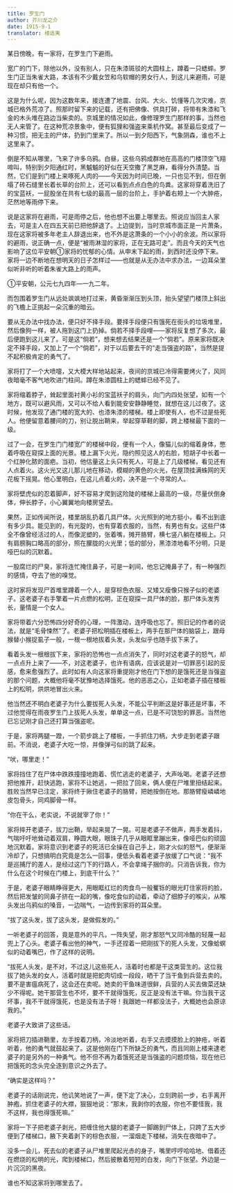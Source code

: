 ```yaml
---
title: 罗生门
author: 芥川龙之介
date: 1915-9-1
translator: 楼适夷
---
```


某日傍晚，有一家将，在罗生门下避雨。

宽广的门下，除他以外，没有别人，只在朱漆斑驳的大圆柱上，蹲着一只蟋蟀。罗生门正当朱雀大路，本该有不少戴女笠和乌软帽的男女行人，到这儿来避雨，可是现在却只有他一个。

这是为什么呢，因为这数年来，接连遭了地震、台风、大火、饥懂等几次灾难，京城已格外荒凉了。照那时留下来的记载，还有把佛像、供具打碎，将带有朱漆和飞金的木头堆在路边当柴卖的。京城里的情况如此，像修理罗生门那样的事，当然也无人来管了。在这种荒凉景象中，便有狐狸和强盗来乘机作窝。甚至最后变成了一种习惯，把无主的尸体，扔到门里来了。所以一到夕阳西下，气象阴森，谁也不上这里来了。

倒是不知从哪里，飞来了许多乌鸦。白昼，这些乌鸦成群地在高高的门楼顶空飞翔啼叫，特别到夕阳通红时，黑魆魆的好似在天空撒了黑芝麻，看得分外清楚。当然，它们是到门楼上来啄死人肉的——今天因为时间已晚，一只也见不到，但在倒塌了砖石缝里长着长草的台阶上，还可以看到点点白色的鸟粪。这家将穿着洗旧了的宝蓝袄，一屁股坐在共有七级的最高一层的台阶上，手护着右颊上一个大肿疮，茫然地等雨停下来。

说是这家将在避雨，可是雨停之后，他也想不出要上哪里去。照说应当回主人家去，可是主人在四五天前已把他辞退了。上边提到，当时京城市面正是一片萧条，现在这家将被多年老主人辞退出来，也不外是这萧条的一个小小的余波。所以家将的避雨，说正确一点，便是“被雨淋湿的家将，正在无路可走”。而且今天的天气也影响了这位平安朝①家将的忧郁的心情。从申末下起的雨，到西时还没停下来。家将一边不断地在想明天的日子怎样过——也就是从无办法中求办法，一边耳朵里似听非听的听着朱雀大路上的雨声。

①平安朝，公元七九四年—一九二年。

而包围着罗生门从远处飒飒地打过来，黄昏渐渐压到头顶，抬头望望门楼顶上斜出的飞檐上正挑起一朵沉重的暗云。

要从无办法中找办法，便只好不择手段。要择手段便只有饿死在街头的垃圾堆里，然后像狗一样，被人拖到这门上扔掉。倘若不择手段哩——家将反复想了多次，最后便跑到这儿来了。可是这“倘若”，想来想去结果还是一个“倘若”。原来家将既决定不择手段，又加上了一个“倘若”，对于以后要去干的“走当强盗的路”，当然是提不起积极肯定的勇气了。

家将打了一个大喷嚏，又大模大样地站起来，夜间的京城已冷得需要烤火了，风同夜暗毫不客气地吹进门柱间。蹲在朱漆圆柱上的蟋蟀已经不见了。

家将缩着脖子，耸起里面衬黄小衫的宝蓝袄子的肩头，向门内四处张望，如有一个地方，既可以避风雨，又可以不给人看到能安安静静睡觉，就想在这儿过夜了。这时候，他发现了通门楼的宽大的、也漆朱漆的楼梯。楼上即使有人，也不过是些死人。他便留意着腰间的刀，别让脱出鞘来，举起穿草鞋的脚，跨上楼梯最下面的一级。

过了一会，在罗生门门楼宽广的楼梯中段，便有一个人，像猫儿似的缩着身体，憋着呼吸在窥探上面的光景。楼上漏下火光，隐约照见这人的右脸，短胡子中长着一个红肿化脓的面疤。当初，他估量这上头只有死人，可是上了几级楼梯，看见还有人点着火。这火光又这儿那儿地在移动，模糊的黄色的火光，在屋顶挂满蛛网的天花板下摇晃。他心里明白，在这儿点着火的，决不是一个寻常的人。

家将壁虎似的忍着脚声，好不容易才爬到这险陡的楼梯上最高的一级，尽量伏倒身体，伸长脖子，小心翼翼地向楼房望去。

果然，正如传闻所说，楼里胡乱扔着几具尸体。火光照到的地方挺小，看不出到底有多少具。能见到的，有光腚的，也有穿着衣服的，当然，有男也有女。这些尸体全不像曾经活过的人，而像泥塑的，张着嘴，摊开胳臂，横七竖八躺在楼板上。只有肩膀胸口略高的部分，照在朦胧的火光里；低的部分，黑漆漆地看不分明，只是哑巴似的沉默着。

一股腐烂的尸臭，家将连忙掩住鼻子，可是一刹间，他忘记掩鼻子了，有一种强烈的感情，夺去了他的嗅觉。

这时家将发现尸首堆里蹲着一个人，是穿棕色衣服、又矮又瘦像只猴子似的老婆子。这老婆子右手擎着一片点燃的松明，正在窥探一具尸体的脸，那尸体头发秀长，量情是一个女人。

家将带着六分恐怖四分好奇的心理，一阵激动，连呼吸也忘了。照旧记的作者的说法，就是“毛骨悚然”了。老婆子把松明插在楼板上，两手在那尸体的脑袋上，跟母猴替小猴捉虱子一般，一根一根地拔着头发，头发似乎也随手拔下来了。

看着头发一根根拔下来，家将的恐怖也一点点消失了，同时对这老婆子的怒气，却一点点升上来了——不，对这老婆子，也许有语病，应该说是对一切罪恶引起的反感，愈来愈强烈了。此时如有人向这家将重提刚才他在门下想的是饿死还是当强盗的那个问题，大概他将毫不犹豫地选择饿死。他的恶恶之心，正如老婆子插在楼板上的松明，烘烘地冒出火来。

他当然还不明白老婆子为什么要拔死人头发，不能公平判断这是好事还是坏事，不过他觉得在雨夜罗生门上拔死人头发，单单这一点，已是不可饶恕的罪恶。当然他已忘记刚才自己还打算当强盗呢。

于是，家将两腿一蹬，一个箭步跳上了楼板，一手抓住刀柄，大步走到老婆子跟前。不消说，老婆子大吃一惊，并像弹弓似的跳了起来。

“吠，哪里走！”

家将挡住了在尸体中跌跌撞撞地跑着、慌忙逃走的老婆子，大声吆喝。老婆子还想把他推开，赶快逃跑，家将不让她逃，一把拉了回来，俩人便在尸堆里扭结起来。胜败当然早已注定，家将终于揪住老婆子的胳臂，把她按倒在地。那胳臂瘦嶙嶙地皮包骨头，同鸡脚骨一样。

“你在干么，老实说，不说就宰了你！”

家将摔开老婆子，拔刀出鞘，举起来晃了一晃。可是老婆子不做声，两手发着抖，气喘吁吁地耸动着双肩，睁圆大眼，眼珠子几乎从眼眶里蹦出来，像哑巴似的顽固地沉默着。家将意识到老婆子的死活已全操在自己手上，刚才火似的怒气，便渐渐冷却了，只想搞明白究竟是怎么一回事，便低头看着老婆子放缓了口气说：“我不是巡捕厅的差人，是经过这门下的行路人，不会拿绳子捆你的。只消告诉我，你为什么在这个时候在门楼上，到底干什么？”

于是，老婆子眼睛睁得更大，用眼眶红烂的肉食鸟一般矍铄的眼光盯住家将的脸，然后把发皱的同鼻子挤在一起的嘴，像吃食似的动着，牵动了细脖子的喉尖，从喉头发出乌鸦似的嗓音，一边喘气，一边传到家将的耳朵里。

“拔了这头发，拔了这头发，是做假发的。”

一听老婆子的回答，竟是意外的平凡，一阵失望，刚才那怒气又同冷酷的轻蔑一起兜上了心头。老婆子看出他的神气，一手还捏着一把刚拔下的死人头发，又像蛤螟似的动着嘴巴，作了这样的说明。

“拔死人头发，是不对，不过这儿这些死人，活着时也都是干这类营生的。这位我拔了她头发的女人，活着时就是把蛇肉切成一段段，晒干了当干鱼到兵营去卖的。要不是害瘟病死了，这会还在卖呢。她卖的干鱼味道很鲜，兵营的人买去做菜还缺少不得呢。她干那营生也不坏，要不干就得饿死，反正是没有法干嘛。你当我干这坏事，我不干就得饿死，也是没有法子呀！我跟她一样都没法子，大概她也会原谅我的。”

老婆子大致讲了这些话。

家将把刀插进鞘里，左手按着刀柄，冷淡地听着，右手又去摸摸脸上的肿疮，听着听着，他的勇气就鼓起来了。这是他刚在门下所缺乏的勇气，而且同刚上楼来逮老婆子的是另外的一种勇气。他不但不再为着饿死还是当强盗的问题烦恼，现在他已把饿死的念头完全逐到意识之外去了。

“确实是这样吗？”

老婆子的话刚说完，他讥笑地说了一声，便下定了决心，立刻跨前一步，右手离开肿疱，抓住老婆子的大襟，狠狠地说：“那末，我剥你的衣服，你也不要怪我，我不这样，我也得饿死嘛。”

家将一下子把老婆子剥光，把缠住他大腿的老婆子一脚踢到尸体上，只跨了五大步便到了楼梯口，腋下夹着剥下的棕色衣服，一溜烟走下楼梯，消失在夜暗中了。

没多一会儿，死去似的老婆子从尸堆里爬起光赤的身子，嘴里哼哼哈哈地、借着还在燃烧的松明的光，爬到楼梯口，然后披散着短短的白发，向门下张望。外边是一片沉沉的黑夜。

谁也不知这家将到哪里去了。
